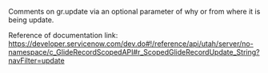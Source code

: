 Comments on gr.update via an optional parameter of why or from where it is being update.

Reference of documentation link: https://developer.servicenow.com/dev.do#!/reference/api/utah/server/no-namespace/c_GlideRecordScopedAPI#r_ScopedGlideRecordUpdate_String?navFilter=update
